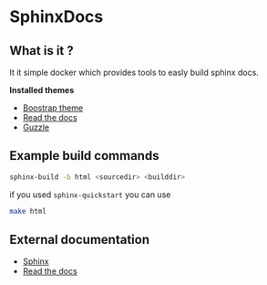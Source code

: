 # SphinxDocs

## What is it ?
It it simple docker which provides tools to easly build sphinx docs.

**Installed themes**
- [Boostrap theme](https://github.com/ryan-roemer/sphinx-bootstrap-theme)
- [Read the docs](https://github.com/rtfd/sphinx_rtd_theme)
- [Guzzle](https://github.com/guzzle/guzzle_sphinx_theme)

## Example build commands
```bash
sphinx-build -b html <sourcedir> <builddir>
```
if you used `sphinx-quickstart` you can use
```bash
make html
```

## External documentation
- [Sphinx](http://www.sphinx-doc.org/en/master/usage/quickstart.html)
- [Read the docs](https://docs.readthedocs.io/en/latest/getting_started.html)
